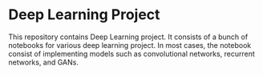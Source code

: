 # Deep Learning Project 
This repository contains Deep Learning project. It consists of a bunch of notebooks for various deep learning project. In most cases, the notebook consist of implementing models such as convolutional networks, recurrent networks, and GANs.

